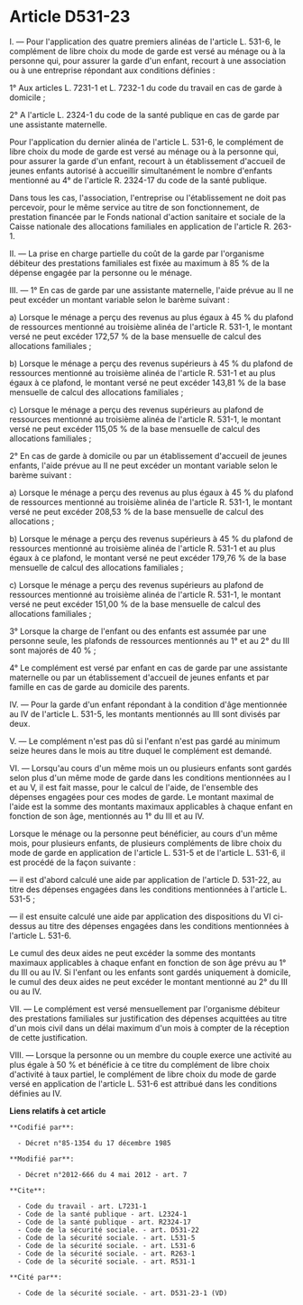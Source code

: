 # Article D531-23

I. ― Pour l'application des quatre premiers alinéas de l'article L. 531-6, le complément de libre choix du mode de garde est
versé au ménage ou à la personne qui, pour assurer la garde d'un enfant, recourt à une association ou à une entreprise
répondant aux conditions définies : 

1° Aux articles L. 7231-1 et L. 7232-1 du code du travail en cas de garde à domicile ; 

2° A l'article L. 2324-1 du code de la santé publique en cas de garde par une assistante maternelle. 

Pour l'application du dernier alinéa de l'article L. 531-6, le complément de libre choix du mode de garde est versé au ménage
ou à la personne qui, pour assurer la garde d'un enfant, recourt à un établissement d'accueil de jeunes enfants autorisé à
accueillir simultanément le nombre d'enfants mentionné au 4° de l'article R. 2324-17 du code de la santé publique. 

Dans tous les cas, l'association, l'entreprise ou l'établissement ne doit pas percevoir, pour le même service au titre de son
fonctionnement, de prestation financée par le Fonds national d'action sanitaire et sociale de la Caisse nationale des
allocations familiales en application de l'article R. 263-1. 

II. ― La prise en charge partielle du coût de la garde par l'organisme débiteur des prestations familiales est fixée au
maximum à 85 % de la dépense engagée par la personne ou le ménage. 

III. ― 1° En cas de garde par une assistante maternelle, l'aide prévue au II ne peut excéder un montant variable selon le
barème suivant : 

a) Lorsque le ménage a perçu des revenus au plus égaux à 45 % du plafond de ressources mentionné au troisième alinéa de
l'article R. 531-1, le montant versé ne peut excéder 172,57 % de la base mensuelle de calcul des allocations familiales ; 

b) Lorsque le ménage a perçu des revenus supérieurs à 45 % du plafond de ressources mentionné au troisième alinéa de
l'article R. 531-1 et au plus égaux à ce plafond, le montant versé ne peut excéder 143,81 % de la base mensuelle de calcul
des allocations familiales ; 

c) Lorsque le ménage a perçu des revenus supérieurs au plafond de ressources mentionné au troisième alinéa de l'article R.
531-1, le montant versé ne peut excéder 115,05 % de la base mensuelle de calcul des allocations familiales ; 

2° En cas de garde à domicile ou par un établissement d'accueil de jeunes enfants, l'aide prévue au II ne peut excéder un
montant variable selon le barème suivant : 

a) Lorsque le ménage a perçu des revenus au plus égaux à 45 % du plafond de ressources mentionné au troisième alinéa de
l'article R. 531-1, le montant versé ne peut excéder 208,53 % de la base mensuelle de calcul des allocations ; 

b) Lorsque le ménage a perçu des revenus supérieurs à 45 % du plafond de ressources mentionné au troisième alinéa de
l'article R. 531-1 et au plus égaux à ce plafond, le montant versé ne peut excéder 179,76 % de la base mensuelle de calcul
des allocations familiales ; 

c) Lorsque le ménage a perçu des revenus supérieurs au plafond de ressources mentionné au troisième alinéa de l'article R.
531-1, le montant versé ne peut excéder 151,00 % de la base mensuelle de calcul des allocations familiales ; 

3° Lorsque la charge de l'enfant ou des enfants est assumée par une personne seule, les plafonds de ressources mentionnés au
1° et au 2° du III sont majorés de 40 % ; 

4° Le complément est versé par enfant en cas de garde par une assistante maternelle ou par un établissement d'accueil de
jeunes enfants et par famille en cas de garde au domicile des parents. 

IV. ― Pour la garde d'un enfant répondant à la condition d'âge mentionnée au IV de l'article L. 531-5, les montants
mentionnés au III sont divisés par deux. 

V. ― Le complément n'est pas dû si l'enfant n'est pas gardé au minimum seize heures dans le mois au titre duquel le
complément est demandé. 

VI. ― Lorsqu'au cours d'un même mois un ou plusieurs enfants sont gardés selon plus d'un même mode de garde dans les
conditions mentionnées au I et au V, il est fait masse, pour le calcul de l'aide, de l'ensemble des dépenses engagées pour
ces modes de garde. Le montant maximal de l'aide est la somme des montants maximaux applicables à chaque enfant en fonction
de son âge, mentionnés au 1° du III et au IV. 

Lorsque le ménage ou la personne peut bénéficier, au cours d'un même mois, pour plusieurs enfants, de plusieurs compléments
de libre choix du mode de garde en application de l'article L. 531-5 et de l'article L. 531-6, il est procédé de la façon
suivante :

― il est d'abord calculé une aide par application de l'article D. 531-22, au titre des dépenses engagées dans les conditions
mentionnées à l'article L. 531-5 ;

― il est ensuite calculé une aide par application des dispositions du VI ci-dessus au titre des dépenses engagées dans les
conditions mentionnées à l'article L. 531-6. 

Le cumul des deux aides ne peut excéder la somme des montants maximaux applicables à chaque enfant en fonction de son âge
prévu au 1° du III ou au IV. Si l'enfant ou les enfants sont gardés uniquement à domicile, le cumul des deux aides ne peut
excéder le montant mentionné au 2° du III ou au IV. 

VII. ― Le complément est versé mensuellement par l'organisme débiteur des prestations familiales sur justification des
dépenses acquittées au titre d'un mois civil dans un délai maximum d'un mois à compter de la réception de cette
justification. 

VIII. ― Lorsque la personne ou un membre du couple exerce une activité au plus égale à 50 % et bénéficie à ce titre du
complément de libre choix d'activité à taux partiel, le complément de libre choix du mode de garde versé en application de
l'article L. 531-6 est attribué dans les conditions définies au IV.

**Liens relatifs à cet article**

	**Codifié par**:

	  - Décret n°85-1354 du 17 décembre 1985

	**Modifié par**:

	  - Décret n°2012-666 du 4 mai 2012 - art. 7

	**Cite**:

	  - Code du travail - art. L7231-1
	  - Code de la santé publique - art. L2324-1
	  - Code de la santé publique - art. R2324-17
	  - Code de la sécurité sociale. - art. D531-22
	  - Code de la sécurité sociale. - art. L531-5
	  - Code de la sécurité sociale. - art. L531-6
	  - Code de la sécurité sociale. - art. R263-1
	  - Code de la sécurité sociale. - art. R531-1

	**Cité par**:

	  - Code de la sécurité sociale. - art. D531-23-1 (VD)
